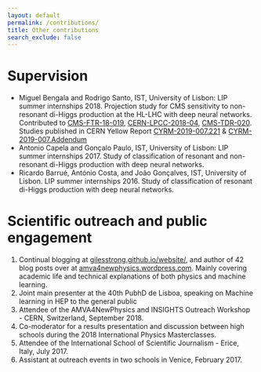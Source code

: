 ```yaml
---
layout: default
permalink: /contributions/
title: Other contributions
search_exclude: false
---
```


# Supervision

- Miguel Bengala and Rodrigo Santo, IST, University of Lisbon: LIP summer internships 2018. Projection study for CMS sensitivity to non-resonant di-Higgs production at the HL-LHC with deep neural networks. Contributed to [CMS-FTR-18-019](https://cds.cern.ch/record/2652549?ln=en), [CERN-LPCC-2018-04](http://cds.cern.ch/record/2650162?ln=en), [CMS-TDR-020](https://cds.cern.ch/record/2667167?ln=en). Studies published in CERN Yellow Report [CYRM-2019-007.221](https://e-publishing.cern.ch/index.php/CYRM/article/view/952) & [CYRM-2019-007.Addendum](https://e-publishing.cern.ch/index.php/CYRM/article/view/956)
- Antonio Capela and Gonçalo Paulo, IST, University of Lisbon: LIP summer internships 2017. Study of classification of resonant and non-resonant di-Higgs production with deep neural networks.
- Ricardo Barrué, António Costa, and João Gonçalves, IST, University of Lisbon. LIP summer internships 2016. Study of classification of resonant di-Higgs production with deep neural networks.

# Scientific outreach and public engagement

1. Continual blogging at [gilesstrong.github.io/website/](https://gilesstrong.github.io/website/), and author of 42 blog posts over at [amva4newphysics.wordpress.com](https://amva4newphysics.wordpress.com). Mainly covering academic life and technical explanations of both physics and machine learning.
1. Joint main presenter at the 40th PubhD de Lisboa, speaking on  Machine learning in HEP to the general public
1. Attendee of the AMVA4NewPhysics and INSIGHTS Outreach Workshop - CERN, Switzerland, September 2018.
1. Co-moderator for a results presentation and discussion between high schools during the 2018 International Physics Masterclasses.
1. Attendee of the  International School of Scientific Journalism - Erice, Italy, July 2017.
1. Assistant at outreach events in two schools in Venice, February 2017.
